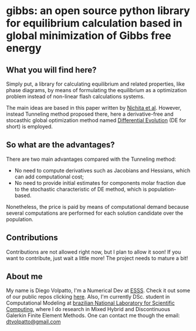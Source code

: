# gibbs: an open source python library for equilibrium calculation based in global minimization of Gibbs free energy

## What you will find here? 

Simply put, a library for calculating equilibrium and related properties, like phase diagrams, by means of 
formulating the equilibrium as a optimization problem instead of non-linear flash calculations systems.

The main ideas are based in this paper written by [Nichita et al](https://www.sciencedirect.com/science/article/pii/S0098135402001448). However, instead Tunneling method proposed there, here a derivative-free and stocasthic global optimization method named [Differential Evolution](https://link.springer.com/article/10.1023/A:1008202821328) (DE for short) is employed.

## So what are the advantages? 

There are two main advantages compared with the Tunneling method:

  * No need to compute derivatives such as Jacobians and Hessians, which can add computational cost;
  * No need to provide initial estimates for components molar fraction due to the stochastic characteristic of DE method, which is
  population-based.

Nonetheless, the price is paid by means of computational demand because several computations are performed for each solution candidate over the population.

## Contributions

Contributions are not allowed right now, but I plan to allow it soon! If you want to contribute, just wait a little more! The project needs to mature a bit!

## About me

My name is Diego Volpatto, I'm a Numerical Dev at [ESSS](https://www.esss.co/). Check it out some of our public repos clicking [here](https://github.com/ESSS). Also, I'm currently DSc. student in Computational Modeling at [brazilian National Laboratory for Scientific Computing](https://www.lncc.br), where I do research in Mixed Hybrid and Discontinuous Galerkin Finite Element Methods. One can contact me though the email: dtvolpatto@gmail.com
